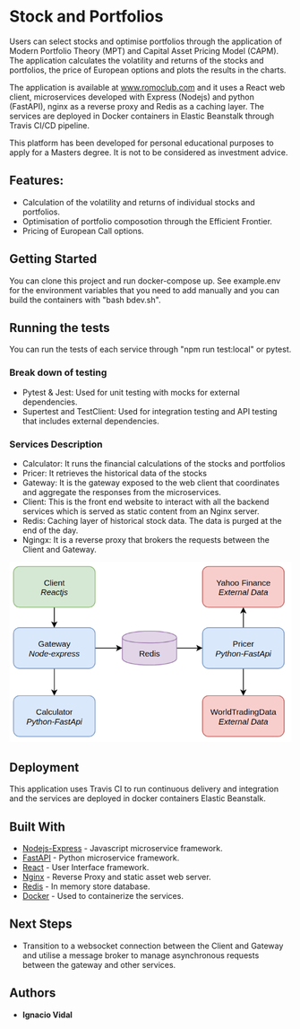# Stock and Portfolios

Users can select stocks and optimise portfolios through the application of Modern Portfolio Theory (MPT) and Capital Asset Pricing Model (CAPM). The application calculates the volatility and returns of the stocks and portfolios, the price of European options and plots the results in the charts.

The application is available at www.romoclub.com and it uses a React web client, microservices developed with Express (Nodejs) and python (FastAPI), nginx as a reverse proxy and Redis as a caching layer. The services are deployed in Docker containers in Elastic Beanstalk through Travis CI/CD pipeline.

This platform has been developed for personal educational purposes to apply for a Masters degree. It is not to be considered as investment advice.

## Features:

- Calculation of the volatility and returns of individual stocks and portfolios.
- Optimisation of portfolio composotion through the Efficient Frontier.
- Pricing of European Call options.

## Getting Started

You can clone this project and run docker-compose up. See example.env for the environment variables that you need to add manually and you can build the containers with "bash bdev.sh".

## Running the tests

You can run the tests of each service through "npm run test:local" or pytest.

### Break down of testing

- Pytest & Jest: Used for unit testing with mocks for external dependencies.
- Supertest and TestClient: Used for integration testing and API testing that includes external dependencies.

### Services Description

- Calculator: It runs the financial calculations of the stocks and portfolios
- Pricer: It retrieves the historical data of the stocks
- Gateway: It is the gateway exposed to the web client that coordinates and aggregate the responses from the microservices.
- Client: This is the front end website to interact with all the backend services which is served as static content from an Nginx server.
- Redis: Caching layer of historical stock data. The data is purged at the end of the day.
- Ngingx: It is a reverse proxy that brokers the requests between the Client and Gateway.

![Platform architecture](./Architecture.png)


## Deployment

This application uses Travis CI to run continuous delivery and integration and the services are deployed in docker containers Elastic Beanstalk.
## Built With

- [Nodejs-Express](https://expressjs.com/) - Javascript microservice framework.
- [FastAPI](https://fastapi.tiangolo.com/) - Python microservice framework.
- [React](https://reactjs.org/) - User Interface framework.
- [Nginx](https://www.nginx.com/) - Reverse Proxy and static asset web server.
- [Redis](https://redis.io/) - In memory store database.
- [Docker](https://www.docker.com/) - Used to containerize the services.


## Next Steps

- Transition to a websocket connection between the Client and Gateway and utilise a message broker to manage asynchronous requests between the gateway and other services.

## Authors

- **Ignacio Vidal**
